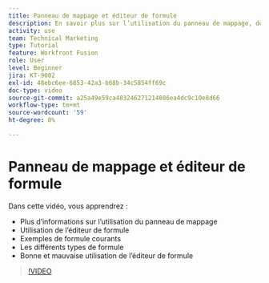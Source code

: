```yaml
---
title: Panneau de mappage et éditeur de formule
description: En savoir plus sur l’utilisation du panneau de mappage, de l’éditeur de formule et des exemples de formule courants dans [!DNL Adobe Workfront Fusion].
activity: use
team: Technical Marketing
type: Tutorial
feature: Workfront Fusion
role: User
level: Beginner
jira: KT-9002
exl-id: 48ebc6ee-6853-42a3-b68b-34c5854ff69c
doc-type: video
source-git-commit: a25a49e59ca483246271214886ea4dc9c10e8d66
workflow-type: tm+mt
source-wordcount: '59'
ht-degree: 0%

---
```


# Panneau de mappage et éditeur de formule

Dans cette vidéo, vous apprendrez :

* Plus d’informations sur l’utilisation du panneau de mappage
* Utilisation de l’éditeur de formule
* Exemples de formule courants
* Les différents types de formule
* Bonne et mauvaise utilisation de l’éditeur de formule

>[!VIDEO](https://video.tv.adobe.com/v/335262/?quality=12&learn=on)
